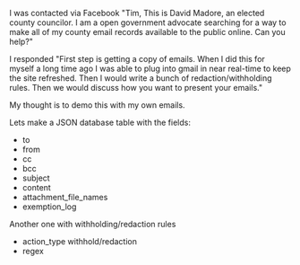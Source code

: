 I was contacted via Facebook "Tim, This is David Madore, an elected county councilor. I am a open government advocate searching for a way to make all of my county email records available to the public online. Can you help?"

I responded "First step is getting a copy of emails. When I did this for myself a long time ago I was able to plug into gmail in near real-time to keep the site refreshed. Then I would write a bunch of redaction/withholding rules. Then we would discuss how you want to present your emails."

My thought is to demo this with my own emails.

Lets make a JSON database table with the fields:
* to
* from
* cc
* bcc
* subject
* content
* attachment_file_names
* exemption_log

Another one with withholding/redaction rules
* action_type withhold/redaction
* regex
